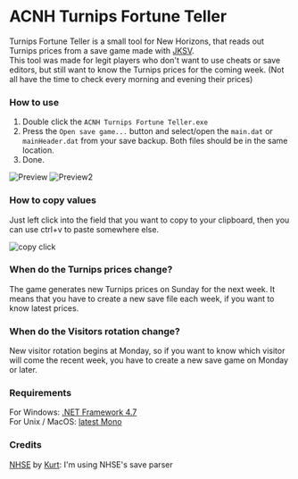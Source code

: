 # ACNH Turnips Fortune Teller
Turnips Fortune Teller is a small tool for New Horizons, that reads out Turnips prices from a save game made with [JKSV](https://github.com/J-D-K/JKSV).  
This tool was made for legit players who don't want to use cheats or save editors, but still want to know the Turnips prices for the coming week. (Not all have the time to check every morning and evening their prices)

### How to use
1. Double click the `ACNH Turnips Fortune Teller.exe`
2. Press the `Open save game...` button and select/open the `main.dat` or `mainHeader.dat` from your save backup. Both files should be in the same location.
3. Done. 

![Preview](https://i.imgur.com/vVV5Iiq.png)
![Preview2](https://i.imgur.com/P2oGOmA.png)

### How to copy values
Just left click into the field that you want to copy to your clipboard, then you can use ctrl+v to paste somewhere else.

![copy click](https://i.imgur.com/zU1k87Q.gif)

### When do the Turnips prices change?
The game generates new Turnips prices on Sunday for the next week.
It means that you have to create a new save file each week, if you want to know latest prices.

### When do the Visitors rotation change?
New visitor rotation begins at Monday, so if you want to know which visitor will come the recent week, you have to create a new save game on Monday or later.

### Requirements
For Windows: [.NET Framework 4.7](https://dotnet.microsoft.com/download/dotnet-framework/net47)  
For Unix / MacOS: [latest Mono](https://www.mono-project.com/download/stable/) 

### Credits
[NHSE](https://github.com/kwsch/NHSE) by [Kurt](https://github.com/kwsch): I'm using NHSE's save parser  
